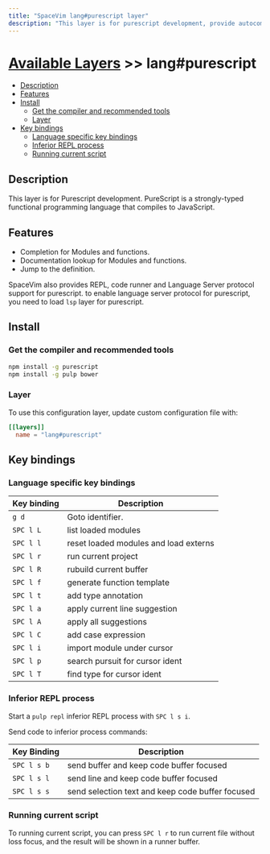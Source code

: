 ```yaml
---
title: "SpaceVim lang#purescript layer"
description: "This layer is for purescript development, provide autocompletion, syntax checking, code format for purescript file."
---
```


# [Available Layers](../../) >> lang#purescript

<!-- vim-markdown-toc GFM -->

- [Description](#description)
- [Features](#features)
- [Install](#install)
  - [Get the compiler and recommended  tools](#get-the-compiler-and-recommended--tools)
  - [Layer](#layer)
- [Key bindings](#key-bindings)
  - [Language specific key bindings](#language-specific-key-bindings)
  - [Inferior REPL process](#inferior-repl-process)
  - [Running current script](#running-current-script)

<!-- vim-markdown-toc -->

## Description

This layer is for Purescript development. PureScript is a strongly-typed functional programming language that compiles to JavaScript.

## Features

- Completion for Modules and functions.
- Documentation lookup for Modules and functions.
- Jump to the definition.

SpaceVim also provides REPL, code runner and Language Server protocol support for purescript. to enable language server protocol
for purescript, you need to load `lsp` layer for purescript.

## Install

### Get the compiler and recommended  tools

```sh
npm install -g purescript
npm install -g pulp bower
```

### Layer

To use this configuration layer, update custom configuration file with:

```toml
[[layers]]
  name = "lang#purescript"
```

## Key bindings

### Language specific key bindings

| Key binding | Description                           |
| ----------- | ------------------------------------- |
| `g d`       | Goto identifier.                      |
| `SPC l L`   | list loaded modules                   |
| `SPC l l`   | reset loaded modules and load externs |
| `SPC l r`   | run current project                   |
| `SPC l R`   | rubuild current buffer                |
| `SPC l f`   | generate function template            |
| `SPC l t`   | add type annotation                   |
| `SPC l a`   | apply current line suggestion         |
| `SPC l A`   | apply all suggestions                 |
| `SPC l C`   | add case expression                   |
| `SPC l i`   | import module under cursor            |
| `SPC l p`   | search pursuit for cursor ident       |
| `SPC l T`   | find type for cursor ident            |

### Inferior REPL process

Start a `pulp repl` inferior REPL process with `SPC l s i`.

Send code to inferior process commands:

| Key Binding | Description                                      |
| ----------- | ------------------------------------------------ |
| `SPC l s b` | send buffer and keep code buffer focused         |
| `SPC l s l` | send line and keep code buffer focused           |
| `SPC l s s` | send selection text and keep code buffer focused |

### Running current script

To running current script, you can press `SPC l r` to run current file without loss focus, and the result will be shown in a runner buffer.

